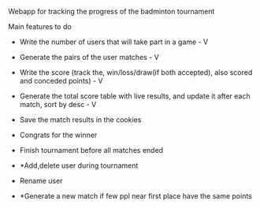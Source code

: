 Webapp for tracking the progress of the badminton tournament

Main features to do

- Write the number of users that will take part in a game - V
- Generate the pairs of the user matches - V
- Write the score (track the, win/loss/draw(if both accepted), also scored and conceded points) - V
- Generate the total score table with live results, and update it after each match, sort by desc - V
- Save the match results in the cookies
- Congrats for the winner
- Finish tournament before all matches ended

- \*Add,delete user during tournament
- Rename user
- \*Generate a new match if few ppl near first place have the same points
